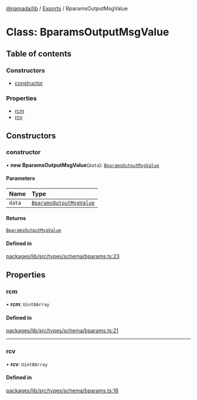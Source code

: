 [@namada/lib](../README.md) / [Exports](../modules.md) / BparamsOutputMsgValue

# Class: BparamsOutputMsgValue

## Table of contents

### Constructors

- [constructor](BparamsOutputMsgValue.md#constructor)

### Properties

- [rcm](BparamsOutputMsgValue.md#rcm)
- [rcv](BparamsOutputMsgValue.md#rcv)

## Constructors

### constructor

• **new BparamsOutputMsgValue**(`data`): [`BparamsOutputMsgValue`](BparamsOutputMsgValue.md)

#### Parameters

| Name | Type |
| :------ | :------ |
| `data` | [`BparamsOutputMsgValue`](BparamsOutputMsgValue.md) |

#### Returns

[`BparamsOutputMsgValue`](BparamsOutputMsgValue.md)

#### Defined in

[packages/lib/src/types/schema/bparams.ts:23](https://github.com/namada-net/namada-sdkjs/blob/486c99748287d465c971045c4ea76d959898b452/packages/lib/src/types/schema/bparams.ts#L23)

## Properties

### rcm

• **rcm**: `Uint8Array`

#### Defined in

[packages/lib/src/types/schema/bparams.ts:21](https://github.com/namada-net/namada-sdkjs/blob/486c99748287d465c971045c4ea76d959898b452/packages/lib/src/types/schema/bparams.ts#L21)

___

### rcv

• **rcv**: `Uint8Array`

#### Defined in

[packages/lib/src/types/schema/bparams.ts:18](https://github.com/namada-net/namada-sdkjs/blob/486c99748287d465c971045c4ea76d959898b452/packages/lib/src/types/schema/bparams.ts#L18)

